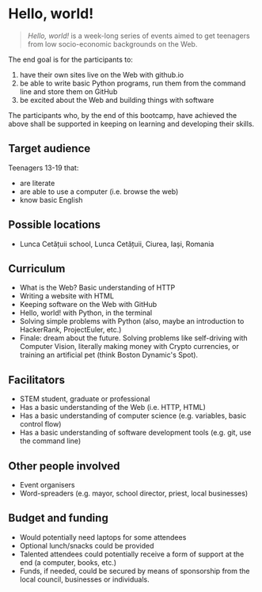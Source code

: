 # Hello, world!
> *Hello, world!* is a week-long series of events aimed to get teenagers from low socio-economic backgrounds on the Web.

The end goal is for the participants to:
1) have their own sites live on the Web with github.io
2) be able to write basic Python programs, run them from the command line and store them on GitHub
3) be excited about the Web and building things with software

The participants who, by the end of this bootcamp, have achieved the above shall be supported in keeping on learning and developing their skills.

## Target audience
Teenagers 13-19 that:
- are literate
- are able to use a computer (i.e. browse the web)
- know basic English

## Possible locations
- Lunca Cetățuii school, Lunca Cetățuii, Ciurea, Iași, Romania

## Curriculum
- What is the Web? Basic understanding of HTTP
- Writing a website with HTML
- Keeping software on the Web with GitHub
- Hello, world! with Python, in the terminal
- Solving simple problems with Python (also, maybe an introduction to HackerRank, ProjectEuler, etc.)
- Finale: dream about the future. Solving problems like self-driving with Computer Vision, literally making money with Crypto currencies, or training an artificial pet (think Boston Dynamic's Spot).

## Facilitators
- STEM student, graduate or professional
- Has a basic understanding of the Web (i.e. HTTP, HTML)
- Has a basic understanding of computer science (e.g. variables, basic control flow)
- Has a basic understanding of software development tools (e.g. git, use the command line)

## Other people involved
- Event organisers
- Word-spreaders (e.g. mayor, school director, priest, local businesses)

## Budget and funding
- Would potentially need laptops for some attendees
- Optional lunch/snacks could be provided
- Talented attendees could potentially receive a form of support at the end (a computer, books, etc.)
- Funds, if needed, could be secured by means of sponsorship from the local council, businesses or individuals.
